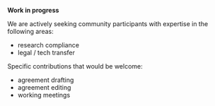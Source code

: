**Work in progress**

We are actively seeking community participants with expertise in the following areas:
- research compliance
- legal / tech transfer

Specific contributions that would be welcome:
- agreement drafting
- agreement editing
- working meetings
